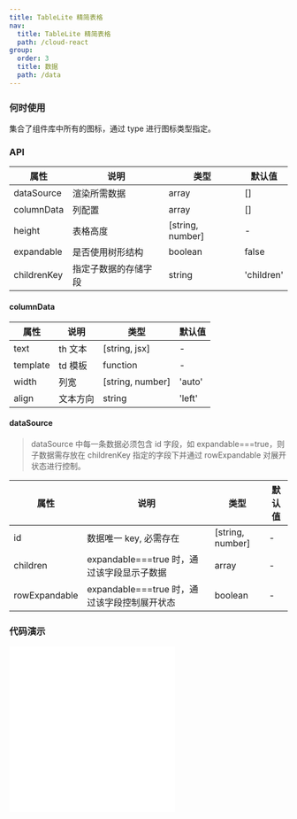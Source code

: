 ```yaml
---
title: TableLite 精简表格
nav:
  title: TableLite 精简表格
  path: /cloud-react
group:
  order: 3
  title: 数据
  path: /data
---
```


### 何时使用

集合了组件库中所有的图标，通过 type 进行图标类型指定。

### API

| 属性        | 说明                 | 类型             | 默认值     |
| ----------- | -------------------- | ---------------- | ---------- |
| dataSource  | 渲染所需数据         | array            | []         |
| columnData  | 列配置               | array            | []         |
| height      | 表格高度             | [string, number] | -          |
| expandable  | 是否使用树形结构     | boolean          | false      |
| childrenKey | 指定子数据的存储字段 | string           | 'children' |

#### columnData

| 属性     | 说明     | 类型             | 默认值 |
| -------- | -------- | ---------------- | ------ |
| text     | th 文本  | [string, jsx]    | -      |
| template | td 模板  | function         | -      |
| width    | 列宽     | [string, number] | 'auto' |
| align    | 文本方向 | string           | 'left' |

#### dataSource

> dataSource 中每一条数据必须包含 id 字段，如 expandable===true，则子数据需存放在 childrenKey 指定的字段下并通过 rowExpandable 对展开状态进行控制。

| 属性          | 说明                                         | 类型             | 默认值 |
| ------------- | -------------------------------------------- | ---------------- | ------ |
| id            | 数据唯一 key, 必需存在                       | [string, number] | -      |
| children      | expandable===true 时，通过该字段显示子数据   | array            | -      |
| rowExpandable | expandable===true 时，通过该字段控制展开状态 | boolean          | -      |

### 代码演示

<embed src="@components/table-lite/demos/basic-table-lite.md" />

<embed src="@components/table-lite/demos/tree.md" />
